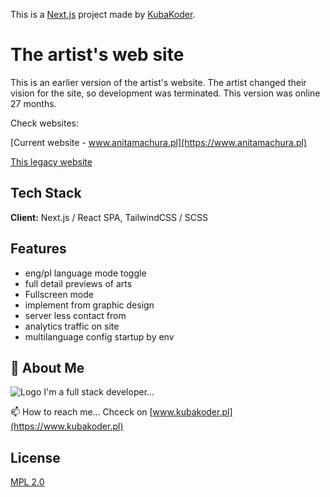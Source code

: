 This is a [Next.js](https://nextjs.org/) project made by [KubaKoder](https://www.kubakoder.pl).

# The artist's web site

This is an earlier version of the artist's website. The artist changed their vision for the site, so development was terminated. This version was online 27 months.

Check websites:

[Current website - www.anitamachura.pl](https://www.anitamachura.pl)

[This legacy website](https://kk2-snowy.vercel.app/)


## Tech Stack

**Client:** 
Next.js / React SPA, 
TailwindCSS / SCSS

## Features

- eng/pl language mode toggle
- full detail previews of arts
- Fullscreen mode
- implement from graphic design
- server less contact from
- analytics traffic on site
- multilanguage config startup by env 

## 🚀 About Me
![Logo](https://kubakoder.pl/_next/image?url=%2F_next%2Fstatic%2Fmedia%2Ffavicon.5d6e1adf.png&w=48&q=75)
I'm a full stack developer...

📫 How to reach me...
Chceck on [www.kubakoder.pl](https://www.kubakoder.pl)


## License

[MPL 2.0](https://choosealicense.com/licenses/mpl-2.0/)
